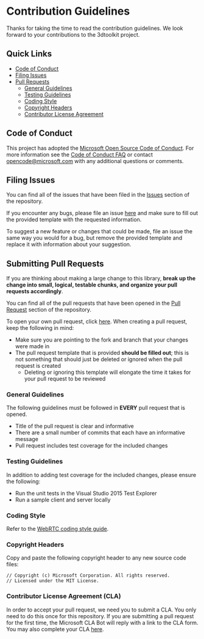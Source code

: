 # Contribution Guidelines

Thanks for taking the time to read the contribution guidelines. We look forward to your contributions to the 3dtoolkit project.

## Quick Links

- [Code of Conduct](#code-of-conduct)
- [Filing Issues](#filing-issues)
- [Pull Requests](#pull-requests)
    - [General Guidelines](#general-guidelines)
    - [Testing Guidelines](#testing-guidelines)
    - [Coding Style](#coding-style)
    - [Copyright Headers](#copyright-headers)
    - [Contributor License Agreement](#contributor-license-agreement-cla)

## Code of Conduct

This project has adopted the [Microsoft Open Source Code of Conduct](https://opensource.microsoft.com/codeofconduct/). For more information see the [Code of Conduct FAQ](https://opensource.microsoft.com/codeofconduct/faq/) or contact [opencode@microsoft.com](mailto:opencode@microsoft.com) with any additional questions or comments.

## Filing Issues

You can find all of the issues that have been filed in the [Issues](https://github.com/CatalystCode/3dtoolkit/issues) section of the repository.

If you encounter any bugs, please file an issue [here](https://github.com/CatalystCode/3dtoolkit/issues/new) and make sure to fill out the provided template with the requested information.

To suggest a new feature or changes that could be made, file an issue the same way you would for a bug, but remove the provided template and replace it with information about your suggestion.

## Submitting Pull Requests

If you are thinking about making a large change to this library, **break up the change into small, logical, testable chunks, and organize your pull requests accordingly**.

You can find all of the pull requests that have been opened in the [Pull Request](https://github.com/CatalystCode/3dtoolkit/pulls) section of the repository.

To open your own pull request, click [here](https://github.comCatalystCode/3dtoolkit/compare). When creating a pull request, keep the following in mind:
- Make sure you are pointing to the fork and branch that your changes were made in
- The pull request template that is provided **should be filled out**; this is not something that should just be deleted or ignored when the pull request is created
    - Deleting or ignoring this template will elongate the time it takes for your pull request to be reviewed

### General Guidelines

The following guidelines must be followed in **EVERY** pull request that is opened.

- Title of the pull request is clear and informative
- There are a small number of commits that each have an informative message
- Pull request includes test coverage for the included changes

### Testing Guidelines

In addition to adding test coverage for the included changes, please ensure the following:

- Run the unit tests in the Visual Studio 2015 Test Explorer
- Run a sample client and server locally

### Coding Style

Refer to the [WebRTC coding style guide](https://webrtc.googlesource.com/src/+/HEAD/style-guide.md).

### Copyright Headers

Copy and paste the following copyright header to any new source code files:
```
// Copyright (c) Microsoft Corporation. All rights reserved.
// Licensed under the MIT License.
```

### Contributor License Agreement (CLA)

In order to accept your pull request, we need you to submit a CLA. You only need to do this once for this repository. If you are submitting a pull request for the first time, the Microsoft CLA Bot will reply with a link to the CLA form. You may also complete your CLA [here](https://cla.opensource.microsoft.com/CatalystCode/3dtoolkit).
